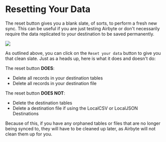 # Resetting Your Data

The reset button gives you a blank slate, of sorts, to perform a fresh new sync. This can be useful if you are just testing Airbyte or don't necessarily require the data replicated to your destination to be saved permanently.

![](../.gitbook/assets/reset\_your\_data\_1.png)

As outlined above, you can click on the `Reset your data` button to give you that clean slate. Just as a heads up, here is what it does and doesn't do:

The reset button **DOES**:

* Delete all records in your destination tables
* Delete all records in your destination file

The reset button **DOES NOT**:

* Delete the destination tables
* Delete a destination file if using the LocalCSV or LocalJSON Destinations

Because of this, if you have any orphaned tables or files that are no longer being synced to, they will have to be cleaned up later, as Airbyte will not clean them up for you.

